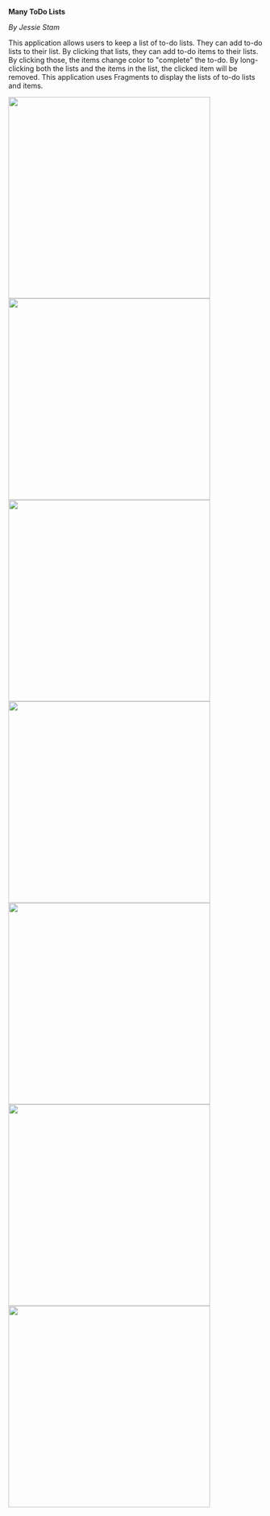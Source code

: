 **Many ToDo Lists**

*By Jessie Stam*

This application allows users to keep a list of to-do lists. They can add to-do lists to their list. By clicking that lists, they can add
to-do items to their lists. By clicking those, the items change color to "complete" the to-do. By long-clicking both the lists and the
items in the list, the clicked item will be removed. This application uses Fragments to display the lists of to-do lists and items.

<img src="https://github.com/JessieStam/jessiestam-pset5_jaar2_desktop/blob/master/doc/Screenshot_2016-10-10-16-03-08.png" width="400">
<img src="https://github.com/JessieStam/jessiestam-pset5_jaar2_desktop/blob/master/doc/Screenshot_2016-10-10-16-03-11.png" width="400">
<img src="https://github.com/JessieStam/jessiestam-pset5_jaar2_desktop/blob/master/doc/Screenshot_2016-10-10-16-03-30.png" width="400">
<img src="https://github.com/JessieStam/jessiestam-pset5_jaar2_desktop/blob/master/doc/Screenshot_2016-10-10-16-03-38.png" width="400">
<img src="https://github.com/JessieStam/jessiestam-pset5_jaar2_desktop/blob/master/doc/Screenshot_2016-10-10-16-04-06.png" width="400">
<img src="https://github.com/JessieStam/jessiestam-pset5_jaar2_desktop/blob/master/doc/Screenshot_2016-10-10-16-04-23.png" width="400">
<img src="https://github.com/JessieStam/jessiestam-pset5_jaar2_desktop/blob/master/doc/Screenshot_2016-10-10-16-04-27.png" width="400">
